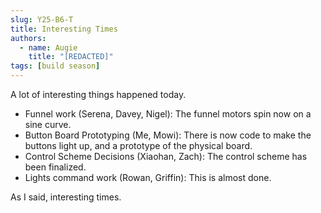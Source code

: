```yaml
---
slug: Y25-B6-T
title: Interesting Times
authors:
  - name: Augie
    title: "[REDACTED]"
tags: [build season]
---
```

A lot of interesting things happened today.
* Funnel work (Serena, Davey, Nigel): The funnel motors spin now on a sine curve.
* Button Board Prototyping (Me, Mowi): There is now code to make the buttons light up, and a prototype of the physical board.
* Control Scheme Decisions (Xiaohan, Zach): The control scheme has been finalized. 
* Lights command work (Rowan, Griffin): This is almost done. 

As I said, interesting times. 